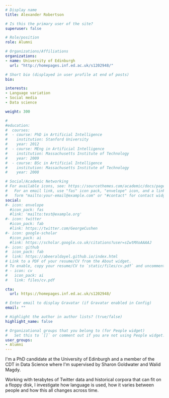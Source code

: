 ```yaml
---
# Display name
title: Alexander Robertson

# Is this the primary user of the site?
superuser: false

# Role/position
role: Alumni

# Organizations/Affiliations
organizations:
- name: University of Edinburgh
  url: "http://homepages.inf.ed.ac.uk/s1202948/"

# Short bio (displayed in user profile at end of posts)
bio: 

interests:
- Language variation
- Social media
- Data science 

weight: 300

#
#education:
#  courses:
#  - course: PhD in Artificial Intelligence
#    institution: Stanford University
#    year: 2012
#  - course: MEng in Artificial Intelligence
#    institution: Massachusetts Institute of Technology
#    year: 2009
#  - course: BSc in Artificial Intelligence
#    institution: Massachusetts Institute of Technology
#    year: 2008

# Social/Academic Networking
# For available icons, see: https://sourcethemes.com/academic/docs/page-builder/#icons
#   For an email link, use "fas" icon pack, "envelope" icon, and a link in the
#   form "mailto:your-email@example.com" or "#contact" for contact widget.
social:
#- icon: envelope
  #icon_pack: fas
  #link: 'mailto:test@example.org'
#- icon: twitter
  #icon_pack: fab
  #link: https://twitter.com/GeorgeCushen
#- icon: google-scholar
  #icon_pack: ai
  #link: https://scholar.google.co.uk/citations?user=sIwtMXoAAAAJ
#- icon: github
#  icon_pack: fab
#  link: https://abeeraldayel.github.io/index.html
# Link to a PDF of your resume/CV from the About widget.
# To enable, copy your resume/CV to `static/files/cv.pdf` and uncomment the lines below.
# - icon: cv
#   icon_pack: ai
#   link: files/cv.pdf

cta:
  url: https://homepages.inf.ed.ac.uk/s1202948/

# Enter email to display Gravatar (if Gravatar enabled in Config)
email: ""

# Highlight the author in author lists? (true/false)
highlight_name: false

# Organizational groups that you belong to (for People widget)
#   Set this to `[]` or comment out if you are not using People widget.
user_groups:
- Alumni 
---
```


I'm a PhD candidate at the University of Edinburgh and a member of the CDT in Data Science where I'm supervised by Sharon Goldwater and Walid Magdy.

Working with terabytes of Twitter data and historical corpora that can fit on a floppy disk, I investigate how language is used, how it varies between people and how this all changes across time.
